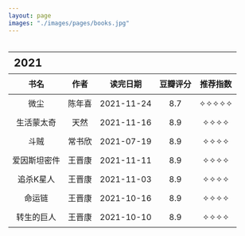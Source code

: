 ```yaml
---
layout: page
images: "./images/pages/books.jpg"
---
```

<table style="line-height:32px;width:100%; height:100%; margin: 0 auto;text-align:center;border-bottom:1px solid;">
    <thead>
		<tr>
			<th colspan="5" style="text-align:left;font-size:22px;">2021</th>
		</tr>
        <tr style="border-bottom:1px solid; border-top:1px solid;">
    　       <th>书名</th>
             <th>作者</th>
             <th>读完日期</th>
             <th>豆瓣评分</th>
             <th>推荐指数</th>
        </tr>
　　</thead>
    <tbody>
	　　<tr>
	　　　　　<td>微尘</td>
	　　　　　<td>陈年喜</td>
	　　　　　<td>2021-11-24</td>
	　　　　　<td>8.7</td>
	　　　　　<td>✧✧✧✧✧</td>
	　　</tr>
	　　<tr>
	　　　　　<td>生活蒙太奇</td>
	　　　　　<td>天然</td>
	　　　　　<td>2021-11-16</td>
	　　　　　<td>8.9</td>
	　　　　　<td>✧✧✧✧</td>
	　　</tr>
	　　<tr>
	　　　　　<td>斗贼</td>
	　　　　　<td>常书欣</td>
	　　　　　<td>2021-07-19</td>
	　　　　　<td>8.9</td>
	　　　　　<td>✧✧✧✧</td>
	　　</tr>
	　　<tr>
	　　　　　<td>爱因斯坦密件</td>
	　　　　　<td>王晋康</td>
	　　　　　<td>2021-11-11</td>
	　　　　　<td>8.9</td>
	　　　　　<td>✧✧✧✧</td>
	　　</tr>
	　　<tr>
	　　　　　<td>追杀K星人</td>
	　　　　　<td>王晋康</td>
	　　　　　<td>2021-11-03</td>
	　　　　　<td>8.9</td>
	　　　　　<td>✧✧✧✧</td>
	　　</tr>
	　　<tr>
	　　　　　<td>命运链</td>
	　　　　　<td>王晋康</td>
	　　　　　<td>2021-10-16</td>
	　　　　　<td>8.9</td>
	　　　　　<td>✧✧✧✧</td>
	　　</tr>
	　　<tr>
	　　　　　<td>转生的巨人</td>
	　　　　　<td>王晋康</td>
	　　　　　<td>2021-10-10</td>
	　　　　　<td>8.9</td>
	　　　　　<td>✧✧✧✧</td>
	　　</tr>
	</tbody>
</table>